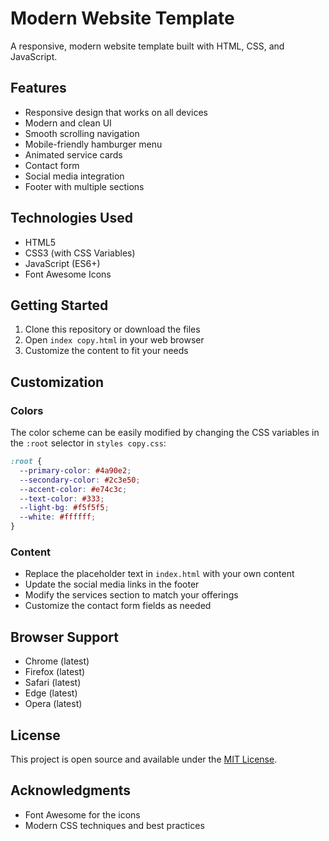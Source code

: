 # Modern Website Template

A responsive, modern website template built with HTML, CSS, and JavaScript.

## Features

- Responsive design that works on all devices
- Modern and clean UI
- Smooth scrolling navigation
- Mobile-friendly hamburger menu
- Animated service cards
- Contact form
- Social media integration
- Footer with multiple sections

## Technologies Used

- HTML5
- CSS3 (with CSS Variables)
- JavaScript (ES6+)
- Font Awesome Icons

## Getting Started

1. Clone this repository or download the files
2. Open `index copy.html` in your web browser
3. Customize the content to fit your needs

## Customization

### Colors

The color scheme can be easily modified by changing the CSS variables in the `:root` selector in `styles copy.css`:

```css
:root {
  --primary-color: #4a90e2;
  --secondary-color: #2c3e50;
  --accent-color: #e74c3c;
  --text-color: #333;
  --light-bg: #f5f5f5;
  --white: #ffffff;
}
```

### Content

- Replace the placeholder text in `index.html` with your own content
- Update the social media links in the footer
- Modify the services section to match your offerings
- Customize the contact form fields as needed

## Browser Support

- Chrome (latest)
- Firefox (latest)
- Safari (latest)
- Edge (latest)
- Opera (latest)

## License

This project is open source and available under the [MIT License](LICENSE).

## Acknowledgments

- Font Awesome for the icons
- Modern CSS techniques and best practices
